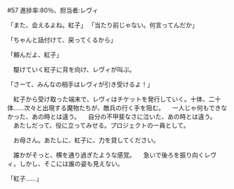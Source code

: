 #57 進捗率:80％、担当者:レヴィ




「また、会えるよね。紅子」
「当たり前じゃない。何言ってんだか」

「ちゃんと話付けて、戻ってくるから」



「頼んだよ、紅子」

　駆けていく紅子に背を向け、レヴィが叫ぶ。

「さーて、みんなの相手はレヴィが引き受けるよ！」

　紅子から受け取った端末で、レヴィはチケットを発行していく。十体、二十体……次々と出現する魔物たちが、敵兵の行く手を阻む。
　一人じゃ何もできなかった、あの時とは違う。
　自分の不甲斐なさに泣いた、あの時とは違う。
　あたしだって、役に立ってみせる。プロジェクトの一員として。

　お母さん。あたしに、紅子に、力を貸してください。


　誰かがそっと、横を通り過ぎたような感覚。
　急いで後ろを振り向くレヴィ。しかし、そこには誰の姿も見えない。

「紅子……」
